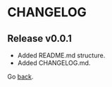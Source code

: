 # CHANGELOG

## Release v0.0.1

- Added README.md structure.
- Added CHANGELOG.md.

Go [back](README.md).
